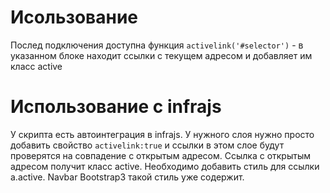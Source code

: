 # Исользование
Послед подключения доступна функция ```activelink('#selector')``` - в указанном блоке находит ссылки с текущем адресом и добавляет им класс active

# Использование с infrajs
У скрипта есть автоинтеграция в infrajs. У нужного слоя нужно просто добавить свойство ```activelink:true``` и ссылки в этом слое будут проверятся на совпадение с открытым адресом. Ссылка с открытым адресом получит класс active. Необходимо добавить стиль для ссылки a.active. Navbar Bootstrap3 такой стиль уже содержит.
